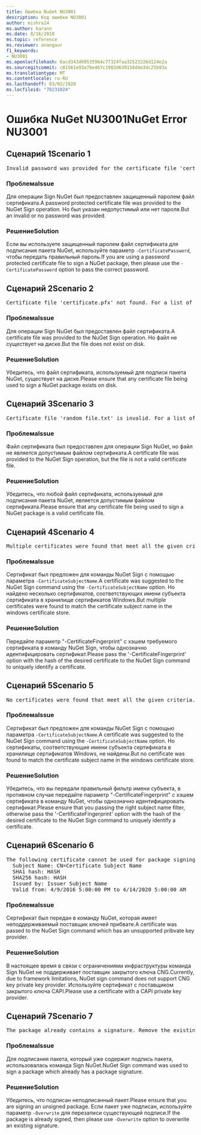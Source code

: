 ```yaml
---
title: Ошибка NuGet NU3001
description: Код ошибки NU3001
author: mishra14
ms.author: karann
ms.date: 8/16/2018
ms.topic: reference
ms.reviewer: anangaur
f1_keywords:
- NU3001
ms.openlocfilehash: 6acd343d69535964c77324faa32523226d124e2a
ms.sourcegitcommit: c81561e93a7be467c1983d639158d4e3dc25b93a
ms.translationtype: MT
ms.contentlocale: ru-RU
ms.lasthandoff: 03/02/2020
ms.locfileid: "78231024"
---
```

# <a name="nuget-error-nu3001"></a><span data-ttu-id="cd3d4-103">Ошибка NuGet NU3001</span><span class="sxs-lookup"><span data-stu-id="cd3d4-103">NuGet Error NU3001</span></span>

## <a name="scenario-1"></a><span data-ttu-id="cd3d4-104">Сценарий 1</span><span class="sxs-lookup"><span data-stu-id="cd3d4-104">Scenario 1</span></span>

<pre>Invalid password was provided for the certificate file 'certificate.pfx'. Provide a valid password using the '-CertificatePassword' option.</pre>

### <a name="issue"></a><span data-ttu-id="cd3d4-105">Проблема</span><span class="sxs-lookup"><span data-stu-id="cd3d4-105">Issue</span></span>

<span data-ttu-id="cd3d4-106">Для операции Sign NuGet был предоставлен защищенный паролем файл сертификата.</span><span class="sxs-lookup"><span data-stu-id="cd3d4-106">A password protected certificate file was provided to the NuGet Sign operation.</span></span> <span data-ttu-id="cd3d4-107">Но был указан недопустимый или нет пароля.</span><span class="sxs-lookup"><span data-stu-id="cd3d4-107">But an invalid or no password was provided.</span></span>


### <a name="solution"></a><span data-ttu-id="cd3d4-108">Решение</span><span class="sxs-lookup"><span data-stu-id="cd3d4-108">Solution</span></span>

<span data-ttu-id="cd3d4-109">Если вы используете защищенный паролем файл сертификата для подписания пакета NuGet, используйте параметр `-CertificatePassword`, чтобы передать правильный пароль.</span><span class="sxs-lookup"><span data-stu-id="cd3d4-109">If you are using a password protected certificate file to sign a NuGet package, then please use the `-CertificatePassword` option to pass the correct password.</span></span>



## <a name="scenario-2"></a><span data-ttu-id="cd3d4-110">Сценарий 2</span><span class="sxs-lookup"><span data-stu-id="cd3d4-110">Scenario 2</span></span>

<pre>Certificate file 'certificate.pfx' not found. For a list of accepted ways to provide a certificate, visit https://docs.nuget.org/docs/reference/command-line-reference.</pre>

### <a name="issue"></a><span data-ttu-id="cd3d4-111">Проблема</span><span class="sxs-lookup"><span data-stu-id="cd3d4-111">Issue</span></span>

<span data-ttu-id="cd3d4-112">Для операции Sign NuGet был предоставлен файл сертификата.</span><span class="sxs-lookup"><span data-stu-id="cd3d4-112">A certificate file was provided to the NuGet Sign operation.</span></span> <span data-ttu-id="cd3d4-113">Но файл не существует на диске.</span><span class="sxs-lookup"><span data-stu-id="cd3d4-113">But the file does not exist on disk.</span></span>


### <a name="solution"></a><span data-ttu-id="cd3d4-114">Решение</span><span class="sxs-lookup"><span data-stu-id="cd3d4-114">Solution</span></span>

<span data-ttu-id="cd3d4-115">Убедитесь, что файл сертификата, используемый для подписи пакета NuGet, существует на диске.</span><span class="sxs-lookup"><span data-stu-id="cd3d4-115">Please ensure that any certificate file being used to sign a NuGet package exists on disk.</span></span>



## <a name="scenario-3"></a><span data-ttu-id="cd3d4-116">Сценарий 3</span><span class="sxs-lookup"><span data-stu-id="cd3d4-116">Scenario 3</span></span>

<pre>Certificate file 'random_file.txt' is invalid. For a list of accepted ways to provide a certificate, visit https://docs.nuget.org/docs/reference/command-line-reference.</pre>

### <a name="issue"></a><span data-ttu-id="cd3d4-117">Проблема</span><span class="sxs-lookup"><span data-stu-id="cd3d4-117">Issue</span></span>

<span data-ttu-id="cd3d4-118">Файл сертификата был предоставлен для операции Sign NuGet, но файл не является допустимым файлом сертификата.</span><span class="sxs-lookup"><span data-stu-id="cd3d4-118">A certificate file was provided to the NuGet Sign operation, but the file is not a valid certificate file.</span></span>


### <a name="solution"></a><span data-ttu-id="cd3d4-119">Решение</span><span class="sxs-lookup"><span data-stu-id="cd3d4-119">Solution</span></span>

<span data-ttu-id="cd3d4-120">Убедитесь, что любой файл сертификата, используемый для подписания пакета NuGet, является допустимым файлом сертификата.</span><span class="sxs-lookup"><span data-stu-id="cd3d4-120">Please ensure that any certificate file being used to sign a NuGet package is a valid certificate file.</span></span>



## <a name="scenario-4"></a><span data-ttu-id="cd3d4-121">Сценарий 4</span><span class="sxs-lookup"><span data-stu-id="cd3d4-121">Scenario 4</span></span>

<pre>Multiple certificates were found that meet all the given criteria. Use the '-CertificateFingerprint' option with the hash of the desired certificate.</pre>

### <a name="issue"></a><span data-ttu-id="cd3d4-122">Проблема</span><span class="sxs-lookup"><span data-stu-id="cd3d4-122">Issue</span></span>

<span data-ttu-id="cd3d4-123">Сертификат был предложен для команды NuGet Sign с помощью параметра `-CertificateSubjectName`.</span><span class="sxs-lookup"><span data-stu-id="cd3d4-123">A certificate was suggested to the NuGet Sign command using the `-CertificateSubjectName` option.</span></span> <span data-ttu-id="cd3d4-124">Но найдено несколько сертификатов, соответствующих имени субъекта сертификата в хранилище сертификатов Windows.</span><span class="sxs-lookup"><span data-stu-id="cd3d4-124">But multiple certificates were found to match the certificate subject name in the windows certificate store.</span></span>


### <a name="solution"></a><span data-ttu-id="cd3d4-125">Решение</span><span class="sxs-lookup"><span data-stu-id="cd3d4-125">Solution</span></span>

<span data-ttu-id="cd3d4-126">Передайте параметр "-CertificateFingerprint" с хэшем требуемого сертификата в команду NuGet Sign, чтобы однозначно идентифицировать сертификат.</span><span class="sxs-lookup"><span data-stu-id="cd3d4-126">Please pass the '-CertificateFingerprint' option with the hash of the desired certificate to the NuGet Sign command to uniquely identify a certificate.</span></span>



## <a name="scenario-5"></a><span data-ttu-id="cd3d4-127">Сценарий 5</span><span class="sxs-lookup"><span data-stu-id="cd3d4-127">Scenario 5</span></span>

<pre>No certificates were found that meet all the given criteria. For a list of accepted ways to provide a certificate, visit https://docs.nuget.org/docs/reference/command-line-reference.</pre>

### <a name="issue"></a><span data-ttu-id="cd3d4-128">Проблема</span><span class="sxs-lookup"><span data-stu-id="cd3d4-128">Issue</span></span>

<span data-ttu-id="cd3d4-129">Сертификат был предложен для команды NuGet Sign с помощью параметра `-CertificateSubjectName`.</span><span class="sxs-lookup"><span data-stu-id="cd3d4-129">A certificate was suggested to the NuGet Sign command using the `-CertificateSubjectName` option.</span></span> <span data-ttu-id="cd3d4-130">Но сертификаты, соответствующие имени субъекта сертификата в хранилище сертификатов Windows, не найдены.</span><span class="sxs-lookup"><span data-stu-id="cd3d4-130">But no certificate was found to match the certificate subject name in the windows certificate store.</span></span>


### <a name="solution"></a><span data-ttu-id="cd3d4-131">Решение</span><span class="sxs-lookup"><span data-stu-id="cd3d4-131">Solution</span></span>

<span data-ttu-id="cd3d4-132">Убедитесь, что вы передали правильный фильтр имени субъекта, в противном случае передайте параметр "-CertificateFingerprint" с хэшем сертификата в команду NuGet, чтобы однозначно идентифицировать сертификат.</span><span class="sxs-lookup"><span data-stu-id="cd3d4-132">Please ensure that you passing the right subject name filter, otherwise pass the '-CertificateFingerprint' option with the hash of the desired certificate to the NuGet Sign command to uniquely identify a certificate.</span></span>



## <a name="scenario-6"></a><span data-ttu-id="cd3d4-133">Сценарий 6</span><span class="sxs-lookup"><span data-stu-id="cd3d4-133">Scenario 6</span></span>

<pre>The following certificate cannot be used for package signing as the private key provider is unsupported:
  Subject Name: CN=Certificate Subject Name
  SHA1 hash: HASH
  SHA256 hash: HASH
  Issued by: Issuer Subject Name
  Valid from: 4/9/2016 5:00:00 PM to 4/14/2020 5:00:00 AM</pre>

### <a name="issue"></a><span data-ttu-id="cd3d4-134">Проблема</span><span class="sxs-lookup"><span data-stu-id="cd3d4-134">Issue</span></span>

<span data-ttu-id="cd3d4-135">Сертификат был передан в команду NuGet, которая имеет неподдерживаемый поставщик ключей прибвате.</span><span class="sxs-lookup"><span data-stu-id="cd3d4-135">A certificate was passed to the NuGet Sign command which has an unsupported pribvate key provider.</span></span> 


### <a name="solution"></a><span data-ttu-id="cd3d4-136">Решение</span><span class="sxs-lookup"><span data-stu-id="cd3d4-136">Solution</span></span>

<span data-ttu-id="cd3d4-137">В настоящее время в связи с ограничениями инфраструктуры команда Sign NuGet не поддерживает поставщик закрытого ключа CNG.</span><span class="sxs-lookup"><span data-stu-id="cd3d4-137">Currently, due to framework limitations, NuGet sign command does not support CNG key private key provider.</span></span> <span data-ttu-id="cd3d4-138">Используйте сертификат с поставщиком закрытого ключа CAPI.</span><span class="sxs-lookup"><span data-stu-id="cd3d4-138">Please use a certificate with a CAPI private key provider.</span></span>



## <a name="scenario-7"></a><span data-ttu-id="cd3d4-139">Сценарий 7</span><span class="sxs-lookup"><span data-stu-id="cd3d4-139">Scenario 7</span></span>

<pre>The package already contains a signature. Remove the existing signature before adding a new signature.</pre>

### <a name="issue"></a><span data-ttu-id="cd3d4-140">Проблема</span><span class="sxs-lookup"><span data-stu-id="cd3d4-140">Issue</span></span>

<span data-ttu-id="cd3d4-141">Для подписания пакета, который уже содержит подпись пакета, использовалась команда Sign NuGet.</span><span class="sxs-lookup"><span data-stu-id="cd3d4-141">NuGet Sign command was used to sign a package which already has a package signature.</span></span>


### <a name="solution"></a><span data-ttu-id="cd3d4-142">Решение</span><span class="sxs-lookup"><span data-stu-id="cd3d4-142">Solution</span></span>

<span data-ttu-id="cd3d4-143">Убедитесь, что подписан неподписанный пакет.</span><span class="sxs-lookup"><span data-stu-id="cd3d4-143">Please ensure that you are signing an unsigned package.</span></span> <span data-ttu-id="cd3d4-144">Если пакет уже подписан, используйте параметр `-Overwrite` для перезаписи существующей подписи.</span><span class="sxs-lookup"><span data-stu-id="cd3d4-144">If the package is already signed, then please use `-Overwrite` option to overwrite an existing signature.</span></span>


